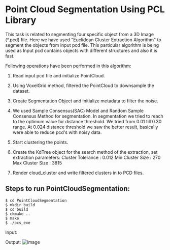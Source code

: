 # Point Cloud Segmentation Using PCL Library

This task is related to segmenting four specific object from a 3D Image (*.pcd) file.
Here we have used "Euclidean Cluster Extraction Algorithm" to segment the objects from input pcd file. This particular algorithm is being used as Input pcd contains objects with different structures and also it is fast.

Following operations have been performed in this algorithm:
1. Read input pcd file and initialize PointCloud.
2. Using VoxelGrid method, filtered the PointCloud to downsample the dataset.
3. Create Segmentation Object and initialize metadata to filter the noise.
4. We used Sample Consensus(SAC) Model and Random Sample Consensus Method for segmentation.
   In segmentation we tried to reach to the optimum value for distance threshold. We tried from 0.01 till 0.30 range. At 0.024 distance threshold we saw the better result, basically were able to reduce pcd's with noisy data.

5. Start clustering the points.
6. Create the KdTree object for the search method of the extraction, set extraction parameters:
    Cluster Tolerance : 0.012
    Min Cluster Size : 270
    Max Cluster Size : 3815
7. Render cloud_cluster and write filtered clusters in to PCD files.


## Steps to run PointCloudSegmentation:
```
$ cd PointCloudSegmentation
$ mkdir build
$ cd build
$ ckmake ..
$ make
$ ./pcs_exe
```
Input:

Output:
![image](https://user-images.githubusercontent.com/31473347/122729055-9af46000-d22d-11eb-95f4-33ec10b37949.png)
